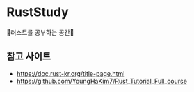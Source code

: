 # RustStudy
🦀러스트를 공부하는 공간🦀


## 참고 사이트
- https://doc.rust-kr.org/title-page.html
- https://github.com/YoungHaKim7/Rust_Tutorial_Full_course

